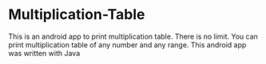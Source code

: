 # Multiplication-Table
This is an android app to print multiplication table. There is no limit. You can print multiplication table of any number and any range. This android app was written with Java
